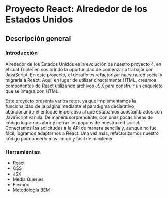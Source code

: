 # Proyecto React: Alrededor de los Estados Unidos

## Descripción general

### Introducción

Alrededor de los Estados Unidos es la evolución de nuestro proyecto 4, en el cual TripleTen nos brindó la oportunidad de comenzar a trabajar con JavaScript. En este proyecto, el desafío es refactorizar nuestra red social y migrarla a React. Aquí, en lugar de utilizar directamente HTML, creamos componentes de React utilizando archivos JSX para construir un esqueleto que se integra con HTML.

Este proyecto presenta varios retos, ya que implementamos la funcionalidad de la página mediante el paradigma declarativo, abandonando el enfoque imperativo al que estábamos acostumbrados con JavaScript vanilla. De manera sorprendente, con unas pocas líneas de código logramos abrir y cerrar los popups de nuestra red social. Conectamos las solicitudes a la API de manera sencilla y, aunque no fue fácil, logramos adaptarnos a React. Una vez más, refactorizamos nuestro código para hacerlo más limpio y fácil de mantener.

### Herramientas

- React
- CSS
- JSX
- Media Queries
- Flexbox
- Metodología BEM 

